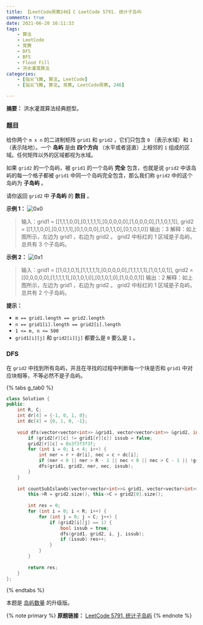 ```yaml
---
title: 【LeetCode周赛246】C LeetCode 5791. 统计子岛屿
comments: true
date: 2021-06-20 16:11:33
tags:
    - 算法
    - LeetCode
    - 竞赛
    - DFS
    - BFS
    - Flood Fill
    - 洪水灌溉算法
categories:
    - [指尖飞舞, 算法, LeetCode]
    - [指尖飞舞, 算法, 竞赛, LeetCode周赛, 246]

---
```

__摘要：__
洪水灌溉算法经典题型。
<!-- more -->


### 题目

给你两个 `m x n` 的二进制矩阵 `grid1` 和 `grid2` ，它们只包含 `0` （表示水域）和 `1` （表示陆地）。一个 __岛屿__ 是由 __四个方向__ （水平或者竖直）上相邻的 `1` 组成的区域。任何矩阵以外的区域都视为水域。

如果 `grid2` 的一个岛屿，被 `grid1` 的一个岛屿 __完全__ 包含，也就是说 `grid2` 中该岛屿的每一个格子都被 `grid1` 中同一个岛屿完全包含，那么我们称 `grid2` 中的这个岛屿为 __子岛屿__ 。

请你返回 `grid2` 中 __子岛屿__ 的 __数目__ 。

__示例 1：__
![0x0](test1.png)
> 输入：grid1 = [[1,1,1,0,0],[0,1,1,1,1],[0,0,0,0,0],[1,0,0,0,0],[1,1,0,1,1]], grid2 = [[1,1,1,0,0],[0,0,1,1,1],[0,1,0,0,0],[1,0,1,1,0],[0,1,0,1,0]]
输出：3
解释：如上图所示，左边为 grid1 ，右边为 grid2 。
grid2 中标红的 1 区域是子岛屿，总共有 3 个子岛屿。

__示例 2：__
![0x1](testcasex2.png)
> 输入：grid1 = [[1,0,1,0,1],[1,1,1,1,1],[0,0,0,0,0],[1,1,1,1,1],[1,0,1,0,1]], grid2 = [[0,0,0,0,0],[1,1,1,1,1],[0,1,0,1,0],[0,1,0,1,0],[1,0,0,0,1]]
输出：2 
解释：如上图所示，左边为 grid1 ，右边为 grid2 。
grid2 中标红的 1 区域是子岛屿，总共有 2 个子岛屿。

__提示：__

+ `m == grid1.length == grid2.length`
+ `n == grid1[i].length == grid2[i].length`
+ `1 <= m, n <= 500`
+ `grid1[i][j]` 和 `grid2[i][j]` 都要么是 `0` 要么是 `1` 。

### DFS
在 `grid2` 中找到所有岛屿，并且在寻找的过程中判断每一个块是否和 `grid1` 中对应块相等，不等必然不是子岛屿。

{% tabs g_tab0 %}
<!-- tab C++ -->
```c++
class Solution {
public:
    int R, C;
    int dr[4] = {-1, 0, 1, 0};
    int dc[4] = {0, 1, 0, -1};
    
    void dfs(vector<vector<int>> &grid1, vector<vector<int>> &grid2, int r, int c, bool &issub) {
        if (grid2[r][c] != grid1[r][c]) issub = false;
        grid2[r][c] = 0x3f3f3f3f;
        for (int i = 0; i < 4; i++) {
            int ner = r + dr[i], nec = c + dc[i];
            if (ner < 0 || ner > R - 1 || nec < 0 || nec > C - 1 || !grid2[ner][nec] || grid2[ner][nec] == 0x3f3f3f3f) continue;
            dfs(grid1, grid2, ner, nec, issub);
        }
    }
    
    int countSubIslands(vector<vector<int>>& grid1, vector<vector<int>>& grid2) {
        this->R = grid2.size(), this->C = grid2[0].size();
        
        int res = 0;
        for (int i = 0; i < R; i++) {
            for (int j = 0; j < C; j++) {
                if (grid2[i][j] == 1) {
                    bool issub = true;
                    dfs(grid1, grid2, i, j, issub);
                    if (issub) res++;
                }
            }
        }
        
        return res;
    }
};
```
<!-- endtab -->
{% endtabs %}

本题是 [岛屿数量](https://eetoa.github.io/2020/04/21/LeetCode-200-岛屿数量) 的升级版。

{% note primary %}
__原题链接：__ [LeetCode 5791. 统计子岛屿](https://leetcode-cn.com/problems/count-sub-islands/)
{% endnote %}